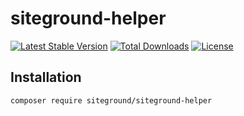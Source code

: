 # siteground-helper

[![Latest Stable Version](http://poser.pugx.org/siteground/siteground-helper/v)](https://packagist.org/packages/siteground/siteground-helper)
[![Total Downloads](http://poser.pugx.org/siteground/siteground-helper/downloads)](https://packagist.org/packages/siteground/siteground-helper)
[![License](http://poser.pugx.org/siteground/siteground-helper/license)](https://packagist.org/packages/siteground/siteground-helper)

## Installation

```bash
composer require siteground/siteground-helper
```